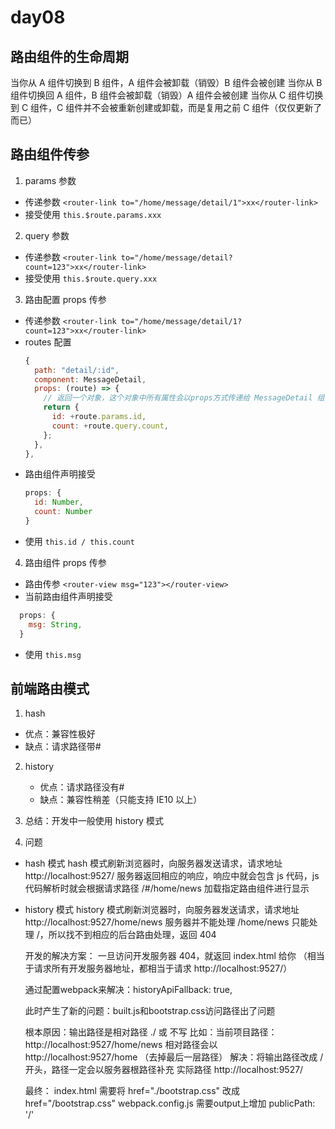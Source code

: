 # day08

## 路由组件的生命周期

当你从 A 组件切换到 B 组件，A 组件会被卸载（销毁）B 组件会被创建
当你从 B 组件切换回 A 组件，B 组件会被卸载（销毁）A 组件会被创建
当你从 C 组件切换到 C 组件，C 组件并不会被重新创建或卸载，而是复用之前 C 组件（仅仅更新了而已）

## 路由组件传参

1. params 参数

- 传递参数
  `<router-link to="/home/message/detail/1">xx</router-link>`
- 接受使用
  `this.$route.params.xxx`

2. query 参数

- 传递参数
  `<router-link to="/home/message/detail?count=123">xx</router-link>`
- 接受使用
  `this.$route.query.xxx`

3. 路由配置 props 传参

- 传递参数
  `<router-link to="/home/message/detail/1?count=123">xx</router-link>`
- routes 配置
  ```js
  {
    path: "detail/:id",
    component: MessageDetail,
    props: (route) => {
      // 返回一个对象，这个对象中所有属性会以props方式传递给 MessageDetail 组件
      return {
        id: +route.params.id,
        count: +route.query.count,
      };
    },
  },
  ```
- 路由组件声明接受
  ```js
  props: {
    id: Number,
    count: Number
  }
  ```
- 使用
  `this.id / this.count`

4. 路由组件 props 传参

- 路由传参
  `<router-view msg="123"></router-view>`
- 当前路由组件声明接受

```js
  props: {
    msg: String,
  }
```

- 使用
  `this.msg`

## 前端路由模式

1. hash

- 优点：兼容性极好
- 缺点：请求路径带#

2. history

   - 优点：请求路径没有#
   - 缺点：兼容性稍差（只能支持 IE10 以上）

3. 总结：开发中一般使用 history 模式

4. 问题

- hash 模式
  hash 模式刷新浏览器时，向服务器发送请求，请求地址 http://localhost:9527/
  服务器返回相应的响应，响应中就会包含 js 代码，js 代码解析时就会根据请求路径 /#/home/news
  加载指定路由组件进行显示
- history 模式
  history 模式刷新浏览器时，向服务器发送请求，请求地址 http://localhost:9527/home/news
  服务器并不能处理 /home/news 只能处理 /，所以找不到相应的后台路由处理，返回 404

  开发的解决方案：
    一旦访问开发服务器 404，就返回 index.html 给你
  （相当于请求所有开发服务器地址，都相当于请求 http://localhost:9527/）

  通过配置webpack来解决：historyApiFallback: true,

  此时产生了新的问题：built.js和bootstrap.css访问路径出了问题
  
  根本原因：输出路径是相对路径 ./ 或 不写
    比如：当前项目路径：http://localhost:9527/home/news
         相对路径会以 http://localhost:9527/home （去掉最后一层路径）
  解决：将输出路径改成 / 开头，路径一定会以服务器根路径补充
    实际路径  http://localhost:9527/    

  最终：
    index.html 需要将 href="./bootstrap.css" 改成 href="/bootstrap.css"
    webpack.config.js 需要output上增加 publicPath: '/'